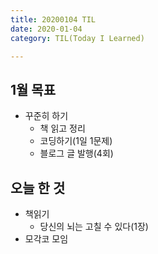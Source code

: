 ```yaml
---
title: 20200104 TIL
date: 2020-01-04
category: TIL(Today I Learned)

---
```


## 1월 목표

- 꾸준히 하기
  - 책 읽고 정리
  - 코딩하기(1일 1문제)
  - 블로그 글 발행(4회)

## 오늘 한 것

- 책읽기
  - 당신의 뇌는 고칠 수 있다(1장)
- 모각코 모임



